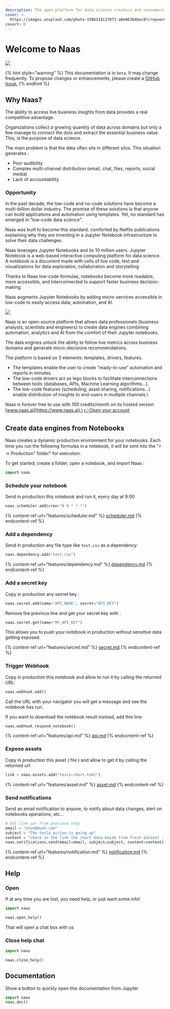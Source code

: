 ```yaml
---
description: The open platform for data science creators and consumers.
cover: >-
  https://images.unsplash.com/photo-1506318137071-a8e063b4bec0?crop=entropy&cs=srgb&fm=jpg&ixid=MnwxOTcwMjR8MHwxfHNlYXJjaHw1fHxzdGFyc3xlbnwwfHx8fDE2NDM3MDc0ODE&ixlib=rb-1.2.1&q=85
coverY: 0
---
```


# Welcome to Naas

![](<.gitbook/assets/Untitled Design (1).jpg>)

{% hint style="warning" %}
This documentation is in `beta`. It may change frequently. To propose changes or enhancements, please create a [GitHub Issue.](https://github.com/jupyter-naas/docs)&#x20;
{% endhint %}

## **Why Naas?**

The ability to access live business insights from data provides a real competitive advantage.

Organizations collect a growing quantity of data across domains but only a few manage to connect the dots and extract the essential business value. This; is the purpose of data science.

The main problem is that the data often sits in different silos. This situation generates :

* Poor audibility
* Complex multi-channel distribution (email, chat, files, reports, social media)
* Lack of accountability

### **Opportunity**

In the past decade, the low-code and no-code solutions have become a multi-billion dollar industry. The promise of these solutions is that anyone can build applications and automation using templates. Yet, no standard has emerged in “low-code data science”.

Naas was built to become this standard, comforted by Netflix publications explaining why they are investing in a Jupyter Notebook infrastructure to solve their data challenges.

Naas leverages Jupyter Notebooks and its 10 million users. Jupyter Notebook is a web-based interactive computing platform for data science. A notebook is a document made with cells of live code, text and visualizations for data exploration, collaboration and storytelling.

Thanks to Naas low-code formulas, notebooks become more readable, more accessible, and interconnected to support faster business decision-making.

Naas augments Jupyter Notebooks by adding micro-services accessible in low-code to easily access data, automation, and AI.

![](<.gitbook/assets/Screenshot 2021-06-27 at 02.42.14.png>)



Naas is an open-source platform that allows data professionals (business analysts, scientists and engineers) to create data engines combining automation, analytics and AI from the comfort of their Jupyter notebooks.

The data engines unlock the ability to follow live metrics across business domains and generate micro-decisions recommendations.

The platform is based on 3 elements: templates, drivers, features.

* The templates enable the user to create “ready-to-use” automation and reports in minutes.
* The low-code drivers act as lego blocks to facilitate interconnections between tools (databases, APIs, Machine Learning algorithms...).
* The low-code features (scheduling, asset sharing, notifications...) enable distribution of insights to end-users in multiple channels.\


Naas is forever free to use with 100 credits/month on its hosted version [www.naas.ai](https://www.naas.ai).\
[👉Open your account](https://www.naas.ai/free-forever)&#x20;

## Create data engines from Notebooks

Naas creates a dynamic production environment for your notebooks. Each time you run the following formulas in a notebook, it will be sent into the "⚡️ → Production" folder" for execution. &#x20;

To get started, create a folder, open a notebook, and import Naas :

```python
import naas
```

### Schedule your notebook

Send in production this notebook and run it, every day at 9:00&#x20;

```python
naas.scheduler.add(cron="0 9 * * *")
```

{% content-ref url="features/scheduler.md" %}
[scheduler.md](features/scheduler.md)
{% endcontent-ref %}

### Add a dependency

Send in production any file type like `test.csv` as a dependency:

```python
naas.dependency.add("test.csv")
```

{% content-ref url="features/dependency.md" %}
[dependency.md](features/dependency.md)
{% endcontent-ref %}

### Add a secret key

Copy in production any secret key :

```python
naas.secret.add(name="API_NAME", secret="API_KEY")
```

Remove the previous line and get your secret key with :

```python
naas.secret.get(name="MY_API_KEY")
```

This allows you to push your notebook in production without sensitive data getting exposed.&#x20;

{% content-ref url="features/secret.md" %}
[secret.md](features/secret.md)
{% endcontent-ref %}

### Trigger Webhook

Copy in production this notebook and allow to run it by calling the returned URL:

```python
naas.webhook.add()
```

Call the URL with your navigator you will get a message and see the notebook has run.

If you want to download the notebook result instead, add this line:&#x20;

```python
naas.webhook.respond_notebook()
```

{% content-ref url="features/api.md" %}
[api.md](features/api.md)
{% endcontent-ref %}

### Expose assets

Copy in production this asset ( file ) and allow to get it by calling the returned url:

```python
link = naas.assets.add("tesla-chart.html")
```

{% content-ref url="features/asset.md" %}
[asset.md](features/asset.md)
{% endcontent-ref %}

### Send notifications

Send an email notification to anyone, to notify about data changes, alert on notebooks operations, etc...

```python
# Get link var from previous step
email = "elon@musk.com"
subject = "The tesla action is going up"
content = "check in the link the chart data maide from fresh dataset : " + link
naas.notifications.send(email=email, subject=subject, content=content)
```

{% content-ref url="features/notification.md" %}
[notification.md](features/notification.md)
{% endcontent-ref %}

## Help

### Open

If at any time you are lost, you need help, or just want some info!

```python
import naas

naas.open_help()
```

That will open a chat box with us

### Close help chat

```python
import naas

naas.close_help()
```

## Documentation

Show a button to quickly open this documentation from Jupyter

```python
import naas
naas.doc()
```
